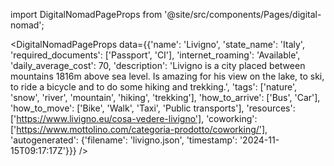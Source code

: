
import DigitalNomadPageProps from '@site/src/components/Pages/digital-nomad';

<DigitalNomadPageProps
    data={{'name': 'Livigno', 'state_name': 'Italy', 'required_documents': ['Passport', 'CI'], 'internet_roaming': 'Available', 'daily_average_cost': 70, 'description': 'Livigno is a city placed between mountains 1816m above sea level. Is amazing for his view on the lake, to ski, to ride a bicycle and to do some hiking and trekking.', 'tags': ['nature', 'snow', 'river', 'mountain', 'hiking', 'trekking'], 'how_to_arrive': ['Bus', 'Car'], 'how_to_move': ['Bike', 'Walk', 'Taxi', 'Public transports'], 'resources': ['https://www.livigno.eu/cosa-vedere-livigno'], 'coworking': ['https://www.mottolino.com/categoria-prodotto/coworking/'], 'autogenerated': {'filename': 'livigno.json', 'timestamp': '2024-11-15T09:17:17Z'}}}
/>
